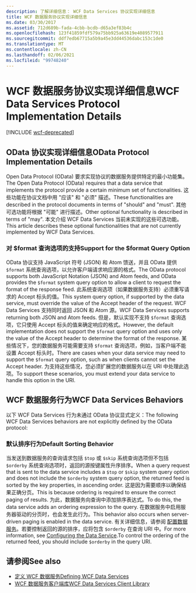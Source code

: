 ```yaml
---
description: 了解详细信息： WCF Data Services 协议实现详细信息
title: WCF 数据服务协议实现详细信息
ms.date: 03/30/2017
ms.assetid: 712d689b-fada-4cbb-bcdb-d65a3ef83b4c
ms.openlocfilehash: 123f41859fdf579a75bb925a63619e4089577911
ms.sourcegitcommit: ddf7edb67715a5b9a45e3dd44536dabc153c1de0
ms.translationtype: MT
ms.contentlocale: zh-CN
ms.lasthandoff: 02/06/2021
ms.locfileid: "99748240"
---
```

# <a name="wcf-data-services-protocol-implementation-details"></a><span data-ttu-id="30fa1-103">WCF 数据服务协议实现详细信息</span><span class="sxs-lookup"><span data-stu-id="30fa1-103">WCF Data Services Protocol Implementation Details</span></span>

[!INCLUDE [wcf-deprecated](~/includes/wcf-deprecated.md)]

## <a name="odata-protocol-implementation-details"></a><span data-ttu-id="30fa1-104">OData 协议实现详细信息</span><span class="sxs-lookup"><span data-stu-id="30fa1-104">OData Protocol Implementation Details</span></span>  

<span data-ttu-id="30fa1-105">Open Data Protocol (OData) 要求实现协议的数据服务提供特定的最小功能集。</span><span class="sxs-lookup"><span data-stu-id="30fa1-105">The Open Data Protocol (OData) requires that a data service that implements the protocol provide a certain minimum set of functionalities.</span></span> <span data-ttu-id="30fa1-106">这些功能在协议文档中用 "应该" 和 "必须" 描述。</span><span class="sxs-lookup"><span data-stu-id="30fa1-106">These functionalities are described in the protocol documents in terms of "should" and "must".</span></span> <span data-ttu-id="30fa1-107">其他可选功能将根据 "可能" 进行描述。</span><span class="sxs-lookup"><span data-stu-id="30fa1-107">Other optional functionality is described in terms of "may".</span></span> <span data-ttu-id="30fa1-108">本文介绍 WCF Data Services 当前未实现的这些可选功能。</span><span class="sxs-lookup"><span data-stu-id="30fa1-108">This article describes these optional functionalities that are not currently implemented by WCF Data Services.</span></span>
  
### <a name="support-for-the-format-query-option"></a><span data-ttu-id="30fa1-109">对 $format 查询选项的支持</span><span class="sxs-lookup"><span data-stu-id="30fa1-109">Support for the $format Query Option</span></span>  

 <span data-ttu-id="30fa1-110">OData 协议支持 JavaScript 符号 (JSON) 和 Atom 馈送，并且 OData 提供 `$format` 系统查询选项，以允许客户端请求响应源的格式。</span><span class="sxs-lookup"><span data-stu-id="30fa1-110">The OData protocol supports both JavaScript Notation (JSON) and Atom feeds, and OData provides the `$format` system query option to allow a client to request the format of the response feed.</span></span> <span data-ttu-id="30fa1-111">此系统查询选项（如果数据服务支持）必须重写请求的 Accept 标头的值。</span><span class="sxs-lookup"><span data-stu-id="30fa1-111">This system query option, if supported by the data service, must override the value of the Accept header of the request.</span></span> <span data-ttu-id="30fa1-112">WCF Data Services 支持同时返回 JSON 和 Atom 源。</span><span class="sxs-lookup"><span data-stu-id="30fa1-112">WCF Data Services supports returning both JSON and Atom feeds.</span></span> <span data-ttu-id="30fa1-113">但是，默认实现不支持 `$format` 查询选项，它只使用 Accept 标头的值来确定响应的格式。</span><span class="sxs-lookup"><span data-stu-id="30fa1-113">However, the default implementation does not support the `$format` query option and uses only the value of the Accept header to determine the format of the response.</span></span> <span data-ttu-id="30fa1-114">某些情况下，您的数据服务可能需要支持 `$format` 查询选项，例如，当客户端不能设置 Accept 标头时。</span><span class="sxs-lookup"><span data-stu-id="30fa1-114">There are cases when your data service may need to support the `$format` query option, such as when clients cannot set the Accept header.</span></span> <span data-ttu-id="30fa1-115">为支持这些情况，您必须扩展您的数据服务以在 URI 中处理此选项。</span><span class="sxs-lookup"><span data-stu-id="30fa1-115">To support these scenarios, you must extend your data service to handle this option in the URI.</span></span>
  
## <a name="wcf-data-services-behaviors"></a><span data-ttu-id="30fa1-116">WCF 数据服务行为</span><span class="sxs-lookup"><span data-stu-id="30fa1-116">WCF Data Services Behaviors</span></span>  

 <span data-ttu-id="30fa1-117">以下 WCF Data Services 行为未通过 OData 协议显式定义：</span><span class="sxs-lookup"><span data-stu-id="30fa1-117">The following WCF Data Services behaviors are not explicitly defined by the OData protocol:</span></span>  
  
### <a name="default-sorting-behavior"></a><span data-ttu-id="30fa1-118">默认排序行为</span><span class="sxs-lookup"><span data-stu-id="30fa1-118">Default Sorting Behavior</span></span>  

 <span data-ttu-id="30fa1-119">当发送到数据服务的查询请求包括 `$top` 或 `$skip` 系统查询选项但不包括 `$orderby` 系统查询选项时，返回的源按键属性升序排序。</span><span class="sxs-lookup"><span data-stu-id="30fa1-119">When a query request that is sent to the data service includes a `$top` or `$skip` system query option and does not include the `$orderby` system query option, the returned feed is sorted by the key properties, in ascending order.</span></span> <span data-ttu-id="30fa1-120">这是因为需要顺序以确保结果正确分页。</span><span class="sxs-lookup"><span data-stu-id="30fa1-120">This is because ordering is required to ensure the correct paging of results.</span></span> <span data-ttu-id="30fa1-121">为此，数据服务向查询中添加排序表达式。</span><span class="sxs-lookup"><span data-stu-id="30fa1-121">To do this, the data service adds an ordering expression to the query.</span></span> <span data-ttu-id="30fa1-122">在数据服务中启用服务器驱动的分页时，也会发生此行为。</span><span class="sxs-lookup"><span data-stu-id="30fa1-122">This behavior also occurs when server-driven paging is enabled in the data service.</span></span> <span data-ttu-id="30fa1-123">有关详细信息，请参阅 [配置数据服务](configuring-the-data-service-wcf-data-services.md)。若要控制返回的源的排序，应将包含 `$orderby` 在查询 URI 中。</span><span class="sxs-lookup"><span data-stu-id="30fa1-123">For more information, see [Configuring the Data Service](configuring-the-data-service-wcf-data-services.md).To control the ordering of the returned feed, you should include `$orderby` in the query URI.</span></span>  
  
## <a name="see-also"></a><span data-ttu-id="30fa1-124">请参阅</span><span class="sxs-lookup"><span data-stu-id="30fa1-124">See also</span></span>

- [<span data-ttu-id="30fa1-125">定义 WCF 数据服务</span><span class="sxs-lookup"><span data-stu-id="30fa1-125">Defining WCF Data Services</span></span>](defining-wcf-data-services.md)
- [<span data-ttu-id="30fa1-126">WCF 数据服务客户端库</span><span class="sxs-lookup"><span data-stu-id="30fa1-126">WCF Data Services Client Library</span></span>](wcf-data-services-client-library.md)
